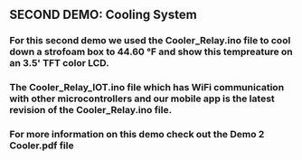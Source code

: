## SECOND DEMO: Cooling System

### For this second demo we used the Cooler_Relay.ino file to cool down a strofoam box to 44.60 °F and show this tempreature on an 3.5' TFT color LCD.
### The Cooler_Relay_IOT.ino file which has WiFi communication with other microcontrollers and our mobile app is the latest revision of the Cooler_Relay.ino file.
### For more information on this demo check out the Demo 2 Cooler.pdf file
